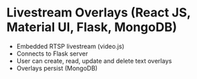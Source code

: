 # Livestream Overlays (React JS, Material UI, Flask, MongoDB)
- Embedded RTSP livestream (video.js)
- Connects to Flask server
- User can create, read, update and delete text overlays
- Overlays persist (MongoDB)
